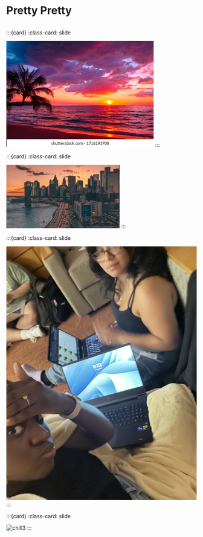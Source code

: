 # Pretty Pretty 

<div id="slideshow">

```{include} _static/buttons.html
```


:::{card}
:class-card: slide

![sunset](/_static/img/beautiful-sunset-tropical-beach-palm-260nw-1716193708.webp)
:::

:::{card}
:class-card: slide

![city](_static/img/city_aerial_view_road_156925_300x168.jpg) 
:::

:::{card}
:class-card: slide

![chill3](_static/img/hangout.jpg) 
:::

:::{card}
:class-card: slide

![chill3](_static/img/IMG) 
:::

</div>